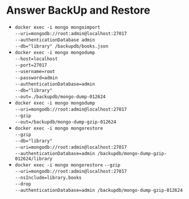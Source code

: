 Answer BackUp and Restore
======
* `docker exec -i mongo mongoimport`  
        `--uri=mongodb://root:admin@localhost:27017`  
        `--authenticationDatabase admin`  
        `--db="library" /backupdb/books.json`  
* `docker exec -i mongo mongodump`  
  `--host=localhost`  
  `--port=27017`  
  `--username=root`  
  `--password=admin`  
  `--authenticationDatabase=admin`   
  `--db="library"`  
  `--out=./backupdb/mongo-dump-012624`  
* `docker exec -i mongo mongodump`  
  `--uri=mongodb://root:admin@localhost:27017`  
  `--gzip`  
  `--out=/backupdb/mongo-dump-gzip-012624`
* `docker exec -i mongo mongorestore`  
  `--gzip`  
  `--db="library"`  
  `--uri=mongodb://root:admin@localhost:27017`  
  `--authenticationDatabase=admin /backupdb/mongo-dump-gzip-012624/library`
* `docker exec -i mongo mongorestore`
  `--gzip`  
  `--uri=mongodb://root:admin@localhost:27017`  
  `--nsInclude=library.books`  
  `--drop`  
  `--authenticationDatabase=admin /backupdb/mongo-dump-gzip-012624`  
